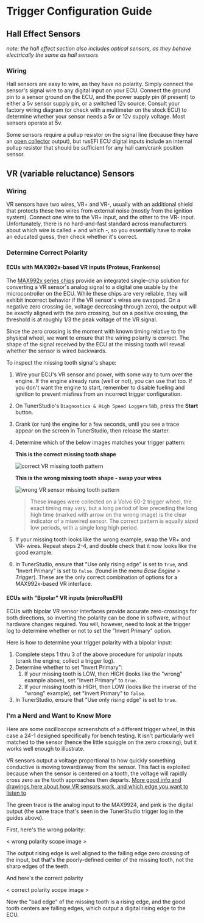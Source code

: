 # Trigger Configuration Guide

## Hall Effect Sensors

*note: the hall effect section also includes optical sensors, as they behave electrically the same as hall sensors*

### Wiring

Hall sensors are easy to wire, as they have no polarity.  Simply connect the sensor's signal wire to any digital input on your ECU.  Connect the ground pin to a sensor ground on the ECU, and the power supply pin (if present) to either a 5v sensor supply pin, or a switched 12v source.  Consult your factory wiring diagram (or check with a multimeter on the stock ECU) to determine whether your sensor needs a 5v or 12v supply voltage.  Most sensors operate at 5v.

Some sensors require a pullup resistor on the signal line (because they have an [open collector](https://en.wikipedia.org/wiki/Open_collector) output), but rusEFI ECU digital inputs include an internal pullup resistor that should be sufficient for any hall cam/crank position sensor.

## VR (variable reluctance) Sensors

### Wiring

VR sensors have two wires, VR+ and VR-, usually with an additional shield that protects these two wires from external noise (mostly from the ignition system).  Connect one wire to the VR+ input, and the other to the VR- input.  Unfortunately, there is no hard-and-fast standard across manufacturers about which wire is called + and which -, so you essentially have to make an educated guess, then check whether it's correct.

### Determine Correct Polarity

#### ECUs with MAX992x-based VR inputs (Proteus, Frankenso)

The [MAX992x series chips](https://www.maximintegrated.com/en/products/interface/sensor-interface/MAX9924.html) provide an integrated single-chip solution for converting a VR sensor's analog signal to a digital one usable by the microcontroller on the ECU.  While these chips are very reliable, they will exhibit incorrect behavior if the VR sensor's wires are swapped.  On a negative zero crossing (ie, voltage decreasing through zero), the output will be exactly aligned with the zero crossing, but on a positive crossing, the threshold is at roughly 1/3 the peak voltage of the VR signal.

Since the zero crossing is the moment with known timing relative to the physical wheel, we want to ensure that the wiring polarity is correct.  The shape of the signal received by the ECU at the missing tooth will reveal whether the sensor is wired backwards.

To inspect the missing tooth signal's shape:

1. Wire your ECU's VR sensor and power, with some way to turn over the engine.  If the engine already runs (well or not), you can use that too.  If you don't want the engine to start, remember to disable fueling and ignition to prevent misfires from an incorrect trigger configuration.
2. On TunerStudio's `Diagnostics & High Speed Loggers` tab, press the **Start** button.
3. Crank (or run) the engine for a few seconds, until you see a trace appear on the screen in TunerStudio, then release the starter.
4. Determine which of the below images matches your trigger pattern:

   **This is the correct missing tooth shape**

   ![correct VR missing tooth pattern](https://i.imgur.com/x3AK5sU.jpg)

   **This is the wrong missing tooth shape - swap your wires**

   ![wrong VR sensor missing tooth pattern](https://i.imgur.com/rJRJWP7.jpg)

   > These images were collected on a Volvo 60-2 trigger wheel, the exact timing may vary, but a long period of low preceding the long high time (marked with arrow on the wrong image) is the clear indicator of a miswired sensor.  The correct pattern is equally sized low periods, with a single long high period.

5. If your missing tooth looks like the wrong example, swap the VR+ and VR- wires.  Repeat steps 2-4, and double check that it now looks like the good example.
6. In TunerStudio, ensure that "Use only rising edge" is set to `true`, and "Invert Primary" is set to `false`. (found in the menu *Base Engine* > *Trigger*).  These are the only correct combination of options for a MAX992x-based VR interface.

#### ECUs with "Bipolar" VR inputs (microRusEFI)

ECUs with bipolar VR sensor interfaces provide accurate zero-crossings for both directions, so inverting the polarity can be done in software, without hardware changes required.  You will, however, need to look at the trigger log to determine whether or not to set the "Invert Primary" option.

Here is how to determine your trigger polarity with a bipolar input:

1. Complete steps 1 thru 3 of the above procedure for unipolar inputs (crank the engine, collect a trigger log).
2. Determine whether to set "Invert Primary":
    1. If your missing tooth is LOW, then HIGH (looks like the "wrong" example above), set "Invert Primary" to `true`.
    2. If your missing tooth is HIGH, then LOW (looks like the inverse of the "wrong" example), set "Invert Primary" to `false`.
3. In TunerStudio, ensure that "Use only rising edge" is set to `true`.

### I'm a Nerd and Want to Know More

Here are some oscilloscope screenshots of a different trigger wheel, in this case a 24-1 designed specifically for bench testing.  It isn't particularly well matched to the sensor (hence the little squiggle on the zero crossing), but it works well enough to illustrate.

VR sensors output a voltage proportional to how quickly something conductive is moving toward/away from the sensor.  This fact is exploited because when the sensor is centered on a tooth, the voltage will rapidly cross zero as the tooth approaches then departs.  [More good info and drawings here about how VR sensors work, and which edge you want to listen to](http://mcs.woodward.com/content/motohawk/Documentation/MotoHawk2015bSP0/HTML/MotoHawk_topics/VRInterfacing.html)

The green trace is the analog input to the MAX9924, and pink is the digital output (the same trace that's seen in the TunerStudio trigger log in the guides above).

First, here's the wrong polarity:

< wrong polarity scope image >

The output rising edge is well aligned to the falling edge zero crossing of the input, but that's the poorly-defined center of the missing tooth, not the sharp edges of the teeth.

And here's the correct polarity

< correct polarity scope image >

Now the "bad edge" of the missing tooth is a rising edge, and the good tooth centers are falling edges, which output a digital rising edge to the ECU.
